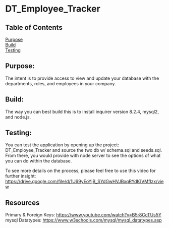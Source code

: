 # DT_Employee_Tracker

## Table of Contents

[Purpose](#Purpose) <br>
[Build](#Build) <br>
[Testing](#Testing) <br>

## Purpose:

The intent is to provide access to view and update your database with the departments, roles, and employees in your company.

## Build:

The way you can best build this is to install inquirer version 8.2.4, mysql2, and node.js.

## Testing:

You can test the application by opening up the project: DT_Employee_Tracker and source the two db w/ schema.sql and seeds.sql. 
From there, you would provide with node server to see the options of what you can do within the database. 

To see more details on the process, please feel free to use this video for further insight: https://drive.google.com/file/d/1U69yEoYjB_SYdGwHVJBxqRYdIGVMflzx/view 

## Resources

Primary & Foreign Keys: https://www.youtube.com/watch?v=B5r8CcTUs5Y
<br>
mysql Datatypes: https://www.w3schools.com/mysql/mysql_datatypes.asp


